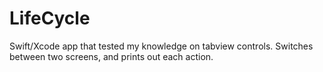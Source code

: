 # LifeCycle
Swift/Xcode app that tested my knowledge on tabview controls. Switches between two screens, and prints out each action.
